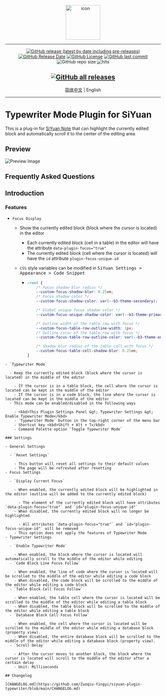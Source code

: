 <div align="center">
<img alt="icon" src="https://cdn.jsdelivr.net/gh/Zuoqiu-Yingyi/siyuan-plugin-typewriter/public/icon.png" style="width: 8em; height: 8em;">

---
[![GitHub release (latest by date including pre-releases)](https://img.shields.io/github/v/release/Zuoqiu-Yingyi/siyuan-plugin-typewriter?include_prereleases&style=flat-square)](https://github.com/Zuoqiu-Yingyi/siyuan-plugin-typewriter/releases/latest)
[![GitHub Release Date](https://img.shields.io/github/release-date/Zuoqiu-Yingyi/siyuan-plugin-typewriter?style=flat-square)](https://github.com/Zuoqiu-Yingyi/siyuan-plugin-typewriter/releases/latest)
[![GitHub License](https://img.shields.io/github/license/Zuoqiu-Yingyi/siyuan-plugin-typewriter?style=flat-square)](https://github.com/Zuoqiu-Yingyi/siyuan-plugin-typewriter/blob/main/LICENSE)
[![GitHub last commit](https://img.shields.io/github/last-commit/Zuoqiu-Yingyi/siyuan-plugin-typewriter?style=flat-square)](https://github.com/Zuoqiu-Yingyi/siyuan-plugin-typewriter/commits/main)
![GitHub repo size](https://img.shields.io/github/repo-size/Zuoqiu-Yingyi/siyuan-plugin-typewriter?style=flat-square)
![hits](https://hits.b3log.org/Zuoqiu-Yingyi/siyuan-plugin-typewriter.svg)
<!-- ![jsDelivr hits (GitHub)](https://img.shields.io/jsdelivr/gh/hy/Zuoqiu-Yingyi/siyuan-packages-typewriter?style=flat-square) -->
[![GitHub all releases](https://img.shields.io/github/downloads/Zuoqiu-Yingyi/siyuan-plugin-typewriter/total?style=flat-square)](https://github.com/Zuoqiu-Yingyi/siyuan-plugin-typewriter/releases)
---

[简体中文](./README_zh_CN.md) \| English

---

</div>

# Typewriter Mode Plugin for SiYuan

This is a plug-in for [SiYuan Note](https://github.com/siyuan-note/siyuan) that can highlight the currently edited block and automatically scroll it to the center of the editing area.

## Preview

![Preview Image](https://cdn.jsdelivr.net/gh/Zuoqiu-Yingyi/siyuan-plugin-typewriter/public/preview.png)

## Frequently Asked Questions

## Introduction

### Features

- `Focus Display`

  - Show the currently edited block (block where the cursor is located) in the editor

    - Each currently edited block (cell in a table) in the editor will have the attribute `data-plugin-focus="true"`
    - The currently edited block (cell where the cursor is located) will have the `id` attribute `plugin-focus-unique-id`
  - `CSS` style variables can be modified in <kbd>SiYuan Settings &gt; Appearance &gt; Code Snippet</kbd>

    - ```css
      :root {
          /* Focus shadow blur radius */
          --custom-focus-shadow-blur: 0.25em;
          /* Focus shadow color */
          --custom-focus-shadow-color: var(--b3-theme-secondary);

          /* Global unique focus shadow color */
          --custom-focus-unique-shadow-color: var(--b3-theme-primary);

          /* Outline width of the table row with focus */
          --custom-focus-table-row-outline-width: 1px;
          /* Outline color of the table row with focus */
          --custom-focus-table-row-outline-color: var(--b3-theme-on-surface);

          /* Shadow blur radius of the table cell with focus */
          --custom-focus-table-cell-shadow-blur: 0.25em;
      }
      ```

```
- `Typewriter Mode`

  - Keep the currently edited block (block where the cursor is located) in the middle of the editor

    - If the cursor is in a table block, the cell where the cursor is located can be kept in the middle of the editor
    - If the cursor is in a code block, the line where the cursor is located can be kept in the middle of the editor
  - This mode can be enabled/disabled in the following ways

    - <kbd>This Plugin Settings Panel &gt; Typewriter Settings &gt; Enable Typewriter Mode</kbd>
    - `Typewriter Mode` button in the top-right corner of the menu bar
    - Shortcut key <kbd>Shift + Alt + T</kbd>
    - Command Palette option `Toggle Typewriter Mode`

### Settings

- General Settings

  - `Reset Settings`

    - This button will reset all settings to their default values
    - The page will be refreshed after resetting
- Focus Settings

  - `Display Current Focus`

    - When enabled, the currently edited block will be highlighted in the editor (outline will be added to the currently edited block)

      - The element of the currently edited block will have attributes `data-plugin-focus="true"` and `id="plugin-focus-unique-id"`
    - When disabled, the currently edited block will no longer be highlighted

      - All attributes `data-plugin-focus="true"` and `id="plugin-focus-unique-id"` will be removed
    - This option does not apply the features of Typewriter Mode
- Typewriter Settings

  - `Enable Typewriter Mode`

    - When enabled, the block where the cursor is located will automatically scroll to the middle of the editor while editing
  - `Code Block Line Focus Follow`

    - When enabled, the line of code where the cursor is located will be scrolled to the middle of the editor while editing a code block
    - When disabled, the code block will be scrolled to the middle of the editor while editing a code block
  - `Table Block Cell Focus Follow`

    - When enabled, the table cell where the cursor is located will be scrolled to the middle of the editor while editing a table block
    - When disabled, the table block will be scrolled to the middle of the editor while editing a table block
  - `Database Block Cell Focus Follow`

    - When enabled, the cell where the cursor is located will be scrolled to the middle of the editor while editing a database block (property view).
    - When disabled, the entire database block will be scrolled to the middle of the editor while editing a database block (property view).
  - `Scroll Delay`

    - After the cursor moves to another block, the block where the cursor is located will scroll to the middle of the editor after a certain delay
    - Unit: Milliseconds

## Changelog

[CHANGELOG.md](https://github.com/Zuoqiu-Yingyi/siyuan-plugin-typewriter/blob/main/CHANGELOG.md)
```
